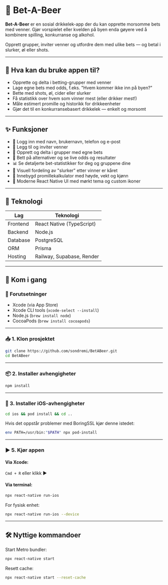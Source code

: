 # 🍻 Bet-A-Beer

**Bet-A-Beer** er en sosial drikkelek-app der du kan opprette morsomme bets med venner. Gjør vorspielet eller kvelden på byen enda gøyere ved å kombinere spilling, konkurranse og alkohol.

Opprett grupper, inviter venner og utfordre dem med ulike bets — og betal i slurker, øl eller shots.

---

## 🎯 Hva kan du bruke appen til?

- Opprette og delta i betting-grupper med venner
- Lage egne bets med odds, f.eks. "Hvem kommer ikke inn på byen?"
- Bette med shots, øl, cider eller slurker
- Få statistikk over hvem som vinner mest (eller drikker mest!)
- Måle estimert promille og historikk for drikkeenheter
- Gjør det til en konkurransebasert drikkelek — enkelt og morsomt

---

## ✨ Funksjoner

- 🔐 Logg inn med navn, brukernavn, telefon og e-post
- 👥 Legg til og inviter venner
- 🥇 Opprett og delta i grupper med egne bets
- 🍺 Bett på alternativer og se live odds og resultater
- 📊 Se detaljerte bet-statistikker for deg og gruppene dine
- 🍻 Visuell fordeling av "slurker" etter vinner er kåret
- 🧪 Innebygd promillekalkulator med høyde, vekt og kjønn
- 📱 Moderne React Native UI med mørkt tema og custom ikoner

---

## 🧱 Teknologi

| Lag      | Teknologi                         |
| -------- | --------------------------------- |
| Frontend | React Native (TypeScript)         |
| Backend  | Node.js                           |
| Database | PostgreSQL                        |
| ORM      | Prisma                            |
| Hosting  | Railway, Supabase, Render         |

---

## 🚀 Kom i gang

### 🧰 Forutsetninger

- Xcode (via App Store)
- Xcode CLI tools (`xcode-select --install`)
- Node.js (`brew install node`)
- CocoaPods (`brew install cocoapods`)

---

### 📥 1. Klon prosjektet

```bash
git clone https://github.com/sondremi/BetABeer.git
cd BetABeer
```

---

### 📦 2. Installer avhengigheter

```bash
npm install
```

---

### 🍎 3. Installer iOS-avhengigheter

```bash
cd ios && pod install && cd ..
```
Hvis det oppstår problemer med BoringSSL kjør denne istedet:
```bash
env PATH=/usr/bin:"$PATH" npx pod-install
```

---

### ▶️ 5. Kjør appen

#### Via Xcode:
`Cmd + R` eller klikk ▶️

#### Via terminal:

```bash
npx react-native run-ios
```

For fysisk enhet:
```bash
npx react-native run-ios --device
```

---

## 🛠 Nyttige kommandoer

Start Metro bundler:
```bash
npx react-native start
```

Resett cache:
```bash
npx react-native start --reset-cache
```

